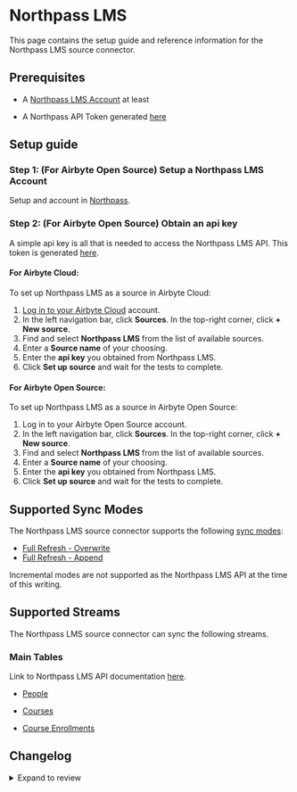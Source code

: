 # Northpass LMS

This page contains the setup guide and reference information for the Northpass LMS source connector.

## Prerequisites

- A [Northpass LMS Account](https://www.northpass.com) at least
<!-- env:oss -->
- A Northpass API Token generated [here](https://developers.northpass.com/docs/api-authentication)
  <!-- /env:oss -->

## Setup guide

<!-- env:oss -->

### Step 1: (For Airbyte Open Source) Setup a Northpass LMS Account

Setup and account in [Northpass](https://www.northpass.com/). 


### Step 2: (For Airbyte Open Source) Obtain an api key

A simple api key is all that is needed to access the Northpass LMS API. This token is generated [here](https://developers.northpass.com/docs/api-authentication).


#### For Airbyte Cloud:

To set up Northpass LMS as a source in Airbyte Cloud:

1. [Log in to your Airbyte Cloud](https://cloud.airbyte.com/workspaces) account.
2. In the left navigation bar, click **Sources**. In the top-right corner, click **+ New source**.
3. Find and select **Northpass LMS** from the list of available sources.
4. Enter a **Source name** of your choosing.
5. Enter the **api key** you obtained from Northpass LMS.
6. Click **Set up source** and wait for the tests to complete.

<!-- /env:cloud -->

<!-- env:oss -->

#### For Airbyte Open Source:

To set up Northpass LMS as a source in Airbyte Open Source:

1. Log in to your Airbyte Open Source account.
2. In the left navigation bar, click **Sources**. In the top-right corner, click **+ New source**.
3. Find and select **Northpass LMS** from the list of available sources.
4. Enter a **Source name** of your choosing.
5. Enter the **api key** you obtained from Northpass LMS.
6. Click **Set up source** and wait for the tests to complete.

<!-- /env:oss -->

## Supported Sync Modes

The Northpass LMS source connector supports the following [sync modes](https://docs.airbyte.com/cloud/core-concepts#connection-sync-modes):

- [Full Refresh - Overwrite](https://docs.airbyte.com/understanding-airbyte/connections/full-refresh-overwrite/)
- [Full Refresh - Append](https://docs.airbyte.com/understanding-airbyte/connections/full-refresh-append)

Incremental modes are not supported as the Northpass LMS API at the time of this writing.

## Supported Streams

The Northpass LMS source connector can sync the following streams.

### Main Tables

Link to Northpass LMS API documentation [here](https://developers.northpass.com/docs/).

- [People](https://developers.northpass.com/reference/get_v2-people)

- [Courses](https://developers.northpass.com/reference/get_v2-courses)

- [Course Enrollments](https://developers.northpass.com/reference/get_v2-courses-course-uuid-enrollments)

## Changelog

<details>
  <summary>Expand to review</summary>

| Version  | Date       | Pull Request                                             | Subject                                                                                                                              |
|:---------|:-----------|:---------------------------------------------------------|:-------------------------------------------------------------------------------------------------------------------------------------|
| 0.2.22 | 2025-04-19 | [58530](https://github.com/airbytehq/airbyte/pull/58530) | Update dependencies |
| 0.2.21 | 2025-04-12 | [57915](https://github.com/airbytehq/airbyte/pull/57915) | Update dependencies |
| 0.2.20 | 2025-04-05 | [57305](https://github.com/airbytehq/airbyte/pull/57305) | Update dependencies |
| 0.2.19 | 2025-03-29 | [56727](https://github.com/airbytehq/airbyte/pull/56727) | Update dependencies |
| 0.2.18 | 2025-03-22 | [56204](https://github.com/airbytehq/airbyte/pull/56204) | Update dependencies |
| 0.2.17 | 2025-03-08 | [55515](https://github.com/airbytehq/airbyte/pull/55515) | Update dependencies |
| 0.2.16 | 2025-03-01 | [54763](https://github.com/airbytehq/airbyte/pull/54763) | Update dependencies |
| 0.2.15 | 2025-02-22 | [54294](https://github.com/airbytehq/airbyte/pull/54294) | Update dependencies |
| 0.2.14 | 2025-02-15 | [53799](https://github.com/airbytehq/airbyte/pull/53799) | Update dependencies |
| 0.2.13 | 2025-02-08 | [53287](https://github.com/airbytehq/airbyte/pull/53287) | Update dependencies |
| 0.2.12 | 2025-02-01 | [52768](https://github.com/airbytehq/airbyte/pull/52768) | Update dependencies |
| 0.2.11 | 2025-01-25 | [52223](https://github.com/airbytehq/airbyte/pull/52223) | Update dependencies |
| 0.2.10 | 2025-01-18 | [51832](https://github.com/airbytehq/airbyte/pull/51832) | Update dependencies |
| 0.2.9 | 2025-01-11 | [51219](https://github.com/airbytehq/airbyte/pull/51219) | Update dependencies |
| 0.2.8 | 2024-12-28 | [50606](https://github.com/airbytehq/airbyte/pull/50606) | Update dependencies |
| 0.2.7 | 2024-12-21 | [50125](https://github.com/airbytehq/airbyte/pull/50125) | Update dependencies |
| 0.2.6 | 2024-12-14 | [49625](https://github.com/airbytehq/airbyte/pull/49625) | Update dependencies |
| 0.2.5 | 2024-12-12 | [49221](https://github.com/airbytehq/airbyte/pull/49221) | Update dependencies |
| 0.2.4 | 2024-12-11 | [48907](https://github.com/airbytehq/airbyte/pull/48907) | Starting with this version, the Docker image is now rootless. Please note that this and future versions will not be compatible with Airbyte versions earlier than 0.64 |
| 0.2.3 | 2024-11-04 | [48257](https://github.com/airbytehq/airbyte/pull/48257) | Update dependencies |
| 0.2.2 | 2024-10-29 | [47863](https://github.com/airbytehq/airbyte/pull/47863) | Update dependencies |
| 0.2.1 | 2024-10-28 | [47520](https://github.com/airbytehq/airbyte/pull/47520) | Update dependencies |
| 0.2.0 | 2024-08-26 | [44771](https://github.com/airbytehq/airbyte/pull/44771) | Refactor connector to manifest-only format |
| 0.1.4 | 2024-08-24 | [44684](https://github.com/airbytehq/airbyte/pull/44684) | Update dependencies |
| 0.1.3 | 2024-08-17 | [44231](https://github.com/airbytehq/airbyte/pull/44231) | Update dependencies |
| 0.1.2 | 2024-08-12 | [43867](https://github.com/airbytehq/airbyte/pull/43867) | Update dependencies |
| 0.1.1 | 2024-08-10 | [43484](https://github.com/airbytehq/airbyte/pull/43484) | Update dependencies |
| 0.1.0 | 2024-08-06 | [43319](https://github.com/airbytehq/airbyte/pull/43319) | New Source: Northpass LMS |
</details>
